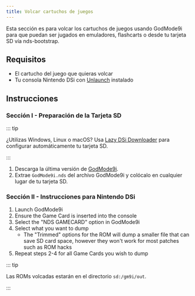 ```yaml
---
title: Volcar cartuchos de juegos
---
```


Esta sección es para volcar los cartuchos de juegos usando GodMode9i para que puedan ser jugados en emuladores, flashcarts o desde tu tarjeta SD vía nds-bootstrap.

## Requisitos
- El cartucho del juego que quieras volcar
- Tu consola Nintendo DSi con [Unlaunch](installing-unlaunch) instalado

## Instrucciones
### Sección I - Preparación de la Tarjeta SD

::: tip

¿Utilizas Windows, Linux o macOS? Usa [Lazy DSi Downloader](lazy-dsi-downloader) para configurar automáticamente tu tarjeta SD.

:::

1. Descarga la última versión de [GodMode9i](https://github.com/DS-Homebrew/GodMode9i/releases).
1. Extrae `GodMode9i.nds` del archivo GodMode9i y colócalo en cualquier lugar de tu tarjeta SD.

### Sección II - Instrucciones para Nintendo DSi
1. Launch GodMode9i
1. Ensure the Game Card is inserted into the console
1. Select the "NDS GAMECARD" option in GodMode9i
1. Select what you want to dump
   - The "Trimmed" options for the ROM will dump a smaller file that can save SD card space, however they won't work for most patches such as ROM hacks
1. Repeat steps 2-4 for all Game Cards you wish to dump

::: tip

Las ROMs volcadas estarán en el directorio `sd:/gm9i/out`.

:::
